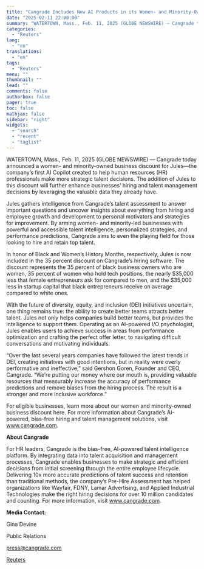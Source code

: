 ```yaml
---
title: "Cangrade Includes New AI Products in its Women- and Minority-Owned Business Discount, Making Intelligent Talent Decisions Accessible to All"
date: "2025-02-11 22:00:00"
summary: "WATERTOWN, Mass., Feb. 11, 2025 (GLOBE NEWSWIRE) — Cangrade today announced a women- and minority-owned business discount for Jules—the company’s first AI Copilot created to help human resources (HR) professionals make more strategic talent decisions. The addition of Jules to this discount will further enhance businesses’ hiring and talent management..."
categories:
  - "Reuters"
lang:
  - "en"
translations:
  - "en"
tags:
  - "Reuters"
menu: ""
thumbnail: ""
lead: ""
comments: false
authorbox: false
pager: true
toc: false
mathjax: false
sidebar: "right"
widgets:
  - "search"
  - "recent"
  - "taglist"
---
```


WATERTOWN, Mass., Feb. 11, 2025 (GLOBE NEWSWIRE) — Cangrade today announced a women- and minority-owned business discount for Jules—the company’s first AI Copilot created to help human resources (HR) professionals make more strategic talent decisions. The addition of Jules to this discount will further enhance businesses’ hiring and talent management decisions by leveraging the valuable data they already have.

Jules gathers intelligence from Cangrade’s talent assessment to answer important questions and uncover insights about everything from hiring and employee growth and development to personal motivators and strategies for improvement. By arming women- and minority-led businesses with powerful and accessible talent intelligence, personalized strategies, and performance predictions, Cangrade aims to even the playing field for those looking to hire and retain top talent.

In honor of Black and Women’s History Months, respectively, Jules is now included in the 35 percent discount on Cangrade’s hiring software. The discount represents the 35 percent of black business owners who are women, 35 percent of women who hold tech positions, the nearly $35,000 less that female entrepreneurs ask for compared to men, and the $35,000 less in startup capital that black entrepreneurs receive on average compared to white ones.

With the future of diversity, equity, and inclusion (DEI) initiatives uncertain, one thing remains true: the ability to create better teams attracts better talent. Jules not only helps companies build better teams, but provides the intelligence to support them. Operating as an AI-powered I/O psychologist, Jules enables users to achieve success in areas from performance optimization and crafting the perfect offer letter, to navigating difficult conversations and motivating individuals.

“Over the last several years companies have followed the latest trends in DEI, creating initiatives with good intentions, but in reality were overly performative and ineffective,” said Gershon Goren, Founder and CEO, Cangrade. “We’re putting our money where our mouth is, providing valuable resources that measurably increase the accuracy of performance predictions and remove biases from the hiring process. The result is a stronger and more inclusive workforce.”

For eligible businesses, learn more about our women and minority-owned business discount here. For more information about Cangrade’s AI-powered, bias-free hiring and talent management solutions, visit www.cangrade.com.

**About Cangrade**

For HR leaders, Cangrade is the bias-free, AI-powered talent intelligence platform. By integrating data into talent acquisition and management processes, Cangrade enables businesses to make strategic and efficient decisions from initial screening through the entire employee lifecycle. Delivering 10x more accurate predictions of talent success and retention than traditional methods, the company’s Pre-Hire Assessment has helped organizations like Wayfair, FDNY, Lamar Advertising, and Applied Industrial Technologies make the right hiring decisions for over 10 million candidates and counting. For more information, visit www.cangrade.com.

**Media Contact:**

Gina Devine

Public Relations

press@cangrade.com

[Reuters](https://www.tradingview.com/news/reuters.com,2025-02-11:newsml_GNX2nlSYL:0-cangrade-includes-new-ai-products-in-its-women-and-minority-owned-business-discount-making-intelligent-talent-decisions-accessible-to-all/)
